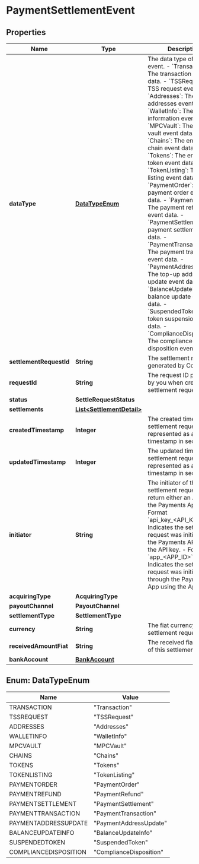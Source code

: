 

# PaymentSettlementEvent


## Properties

| Name | Type | Description | Notes |
|------------ | ------------- | ------------- | -------------|
|**dataType** | [**DataTypeEnum**](#DataTypeEnum) |  The data type of the event. - &#x60;Transaction&#x60;: The transaction event data. - &#x60;TSSRequest&#x60;: The TSS request event data. - &#x60;Addresses&#x60;: The addresses event data. - &#x60;WalletInfo&#x60;: The wallet information event data. - &#x60;MPCVault&#x60;: The MPC vault event data. - &#x60;Chains&#x60;: The enabled chain event data. - &#x60;Tokens&#x60;: The enabled token event data. - &#x60;TokenListing&#x60;: The token listing event data.        - &#x60;PaymentOrder&#x60;: The payment order event data. - &#x60;PaymentRefund&#x60;: The payment refund event data. - &#x60;PaymentSettlement&#x60;: The payment settlement event data. - &#x60;PaymentTransaction&#x60;: The payment transaction event data. - &#x60;PaymentAddressUpdate&#x60;: The top-up address update event data. - &#x60;BalanceUpdateInfo&#x60;: The balance update event data. - &#x60;SuspendedToken&#x60;: The token suspension event data. - &#x60;ComplianceDisposition&#x60;: The compliance disposition event data. |  |
|**settlementRequestId** | **String** | The settlement request ID generated by Cobo. |  |
|**requestId** | **String** | The request ID provided by you when creating the settlement request. |  |
|**status** | **SettleRequestStatus** |  |  |
|**settlements** | [**List&lt;SettlementDetail&gt;**](SettlementDetail.md) |  |  |
|**createdTimestamp** | **Integer** | The created time of the settlement request, represented as a UNIX timestamp in seconds. |  [optional] |
|**updatedTimestamp** | **Integer** | The updated time of the settlement request, represented as a UNIX timestamp in seconds. |  [optional] |
|**initiator** | **String** |  The initiator of this settlement request. Can return either an API key or the Payments App&#39;s ID.  - Format &#x60;api_key_&lt;API_KEY&gt;&#x60;: Indicates the settlement request was initiated via the Payments API using the API key. - Format &#x60;app_&lt;APP_ID&gt;&#x60;: Indicates the settlement request was initiated through the Payments App using the App ID.  |  [optional] |
|**acquiringType** | **AcquiringType** |  |  [optional] |
|**payoutChannel** | **PayoutChannel** |  |  [optional] |
|**settlementType** | **SettlementType** |  |  [optional] |
|**currency** | **String** | The fiat currency for the settlement request. |  [optional] |
|**receivedAmountFiat** | **String** | The received fiat amount of this settlement request.  |  [optional] |
|**bankAccount** | [**BankAccount**](BankAccount.md) |  |  [optional] |



## Enum: DataTypeEnum

| Name | Value |
|---- | -----|
| TRANSACTION | &quot;Transaction&quot; |
| TSSREQUEST | &quot;TSSRequest&quot; |
| ADDRESSES | &quot;Addresses&quot; |
| WALLETINFO | &quot;WalletInfo&quot; |
| MPCVAULT | &quot;MPCVault&quot; |
| CHAINS | &quot;Chains&quot; |
| TOKENS | &quot;Tokens&quot; |
| TOKENLISTING | &quot;TokenListing&quot; |
| PAYMENTORDER | &quot;PaymentOrder&quot; |
| PAYMENTREFUND | &quot;PaymentRefund&quot; |
| PAYMENTSETTLEMENT | &quot;PaymentSettlement&quot; |
| PAYMENTTRANSACTION | &quot;PaymentTransaction&quot; |
| PAYMENTADDRESSUPDATE | &quot;PaymentAddressUpdate&quot; |
| BALANCEUPDATEINFO | &quot;BalanceUpdateInfo&quot; |
| SUSPENDEDTOKEN | &quot;SuspendedToken&quot; |
| COMPLIANCEDISPOSITION | &quot;ComplianceDisposition&quot; |




